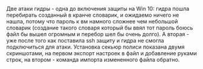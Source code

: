 Две атаки гидры - одна до включения защиты на Win 10: гидра пошла перебирать созданный в кранче словарик, и ожидаемо ничего не нашла, потому что пароль к вм намного сложнее чем небольшой словарик (создание такого словаря который бы ввял тот пароль боюсь файл бы вышел огромным и перебор шел бы очень долго). А вторая - уже после того как поставила ssh защиту и гидра не смогла подключиться для атаки. Установка секьюр полиси показана двумя скриншотами, на первом экспорт настроек в файл и добавление руками строк, на втором - команда импорта измененного файла обратно.
